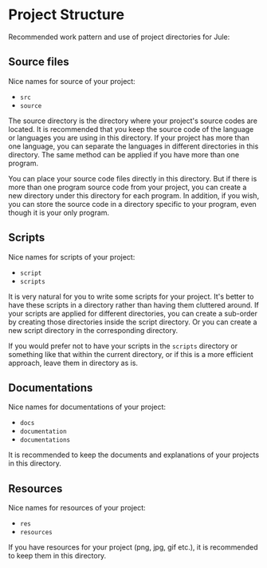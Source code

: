 # Project Structure
Recommended work pattern and use of project directories for Jule:

## Source files
Nice names for source of your project:
- `src`
- `source`

The source directory is the directory where your project's source codes are located. It is recommended that you keep the source code of the language or languages you are using in this directory. If your project has more than one language, you can separate the languages in different directories in this directory. The same method can be applied if you have more than one program.

You can place your source code files directly in this directory. But if there is more than one program source code from your project, you can create a new directory under this directory for each program. In addition, if you wish, you can store the source code in a directory specific to your program, even though it is your only program.

## Scripts
Nice names for scripts of your project:
- `script`
- `scripts`

It is very natural for you to write some scripts for your project. It's better to have these scripts in a directory rather than having them cluttered around. If your scripts are applied for different directories, you can create a sub-order by creating those directories inside the script directory. Or you can create a new script directory in the corresponding directory.

If you would prefer not to have your scripts in the `scripts` directory or something like that within the current directory, or if this is a more efficient approach, leave them in directory as is.

## Documentations
Nice names for documentations of your project:
- `docs`
- `documentation`
- `documentations`

It is recommended to keep the documents and explanations of your projects in this directory.

## Resources
Nice names for resources of your project:
- `res`
- `resources`

If you have resources for your project (png, jpg, gif etc.), it is recommended to keep them in this directory.